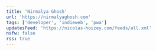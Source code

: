 ```yaml
---
title: 'Nirmalya Ghosh'
url: 'https://nirmalyaghosh.com'
tags: ['developer', 'indieweb', 'pwa']
updatesFeed: 'https://nicolas-hoizey.com/feeds/all.xml'
nsfw: false
rss: true
---
```

